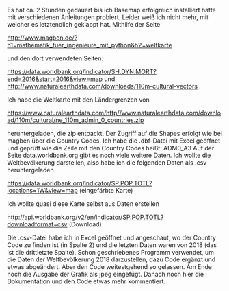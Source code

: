 Es hat ca. 2 Stunden gedauert bis ich Basemap erfolgreich installiert hatte mit verschiedenen Anleitungen probiert. Leider weiß ich nicht mehr, mit welcher es letztendlich geklappt hat.
Mithilfe der Seite

http://www.magben.de/?h1=mathematik_fuer_ingenieure_mit_python&h2=weltkarte

und den dort verwendeten Seiten:

https://data.worldbank.org/indicator/SH.DYN.MORT?end=2016&start=2016&view=map
und
http://www.naturalearthdata.com/downloads/110m-cultural-vectors

Ich habe die Weltkarte mit den Ländergrenzen von 

https://www.naturalearthdata.com/http//www.naturalearthdata.com/download/110m/cultural/ne_110m_admin_0_countries.zip

heruntergeladen, die zip entpackt. Der Zugriff auf die Shapes erfolgt wie bei magben über die Country Codes. Ich habe die .dbf-Datei mit Excel geöffnet und geprüft wie die Zeile mit den Country Codes heißt: ADM0_A3
Auf der Seite data.worldbank.org gibt es noch viele weitere Daten. Ich wollte die Weltbevölkerung darstellen, also habe ich die folgenden Daten als .csv heruntergeladen

https://data.worldbank.org/indicator/SP.POP.TOTL?locations=1W&view=map (eingefärbte Karte)

Ich wollte quasi diese Karte selbst aus Daten erstellen

http://api.worldbank.org/v2/en/indicator/SP.POP.TOTL?downloadformat=csv (Download)

Die .csv-Datei habe ich in Excel geöffnet und angeschaut, wo der Country Code zu finden ist (in Spalte 2) und die letzten Daten waren von 2018 (das ist die drittletzte Spalte).
Schon geschriebenes Programm verwendet, um die Daten der Weltbevölkerung 2018 darzustellen, dazu Code ergänzt und etwas abgeändert. Aber den Code weitestgehend so gelassen. Am Ende noch die Ausgabe der Grafik als jpeg eingefügt.
Danach noch hier die Dokumentation und den Code etwas mehr kommentiert.

